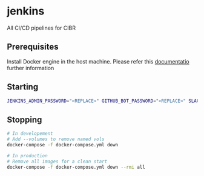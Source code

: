 # jenkins

All CI/CD pipelines for CIBR

## Prerequisites

Install Docker engine in the host machine. Please refer this [documentatio](https://docs.docker.com/engine/install/) further information

## Starting

```zsh
JENKINS_ADMIN_PASSWORD="<REPLACE>" GITHUB_BOT_PASSWORD="<REPLACE>" SLACK_TOKEN="<REPLACE>" GP_USER="<REPLACE>" GP_PASSWORD="<REPLACE>" ARANGO_USER="<REPLACE>" ARANGO_PASSWORD="<REPLACE>" SMTP_PASSWORD="<REPLACE>" JWT_SECRET="<REPLACE>" AMPLITUDE_PROD_API_KEY="<REPLACE>" docker-compose -f docker-compose.yml up --build --detach
```

## Stopping

```zsh
# In developement
# Add --volumes to remove named vols
docker-compose -f docker-compose.yml down

# In production
# Remove all images for a clean start
docker-compose -f docker-compose.yml down --rmi all
```
